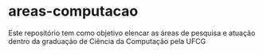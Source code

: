 # areas-computacao
Este repositório tem como objetivo elencar as áreas de pesquisa e atuação dentro da graduação de Ciência da Computação pela UFCG
